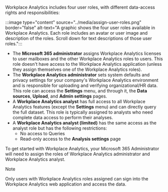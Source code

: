 Workplace Analytics includes four user roles, with different data-access rights and responsibilities:

:::image type="content" source="../media/assign-user-roles.png" border="false" alt-text="A graphic shows the four user roles available in Workplace Analytics. Each role includes an avatar or user image and description of the roles. Scroll down for text descriptions of those user roles.":::

- The **Microsoft 365 administrator** assigns Workplace Analytics licenses to user mailboxes and the other Workplace Analytics roles to users. This role doesn't have access to the Workplace Analytics application (unless they assign themselves one of the Workplace Analytics roles).
- The **Workplace Analytics administrator** sets system defaults and privacy settings for your company's Workplace Analytics environment and is responsible for uploading and verifying organizational/HR data. This role can access the **Settings** menu, and through it, the **Data sources**, **Upload**, and **Admin settings** pages.
- A **Workplace Analytics analyst** has full access to all Workplace Analytics features (except the **Settings** menu) and can directly query the full dataset. This role is typically assigned to analysts who need complete data access to perform their analyses.
- A **Workplace Analytics analyst (limited)** has the same access as the analyst role but has the following restrictions:
  - No access to Queries
  - Read-only access to the **Analysis settings** page

To get started with Workplace Analytics, your Microsoft 365 Administrator will need to assign the roles of Workplace Analytics administrator and Workplace Analytics analyst.

>[!NOTE]
>Only users with Workplace Analytics roles assigned can sign into the Workplace Analytics web application and access the data.
